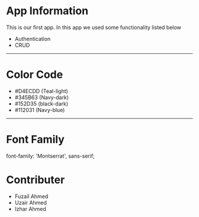 # App Information
This is our first app.
In this app we used some functionality listed below

- Authentication
- CRUD

---- 

# Color Code

- #D4ECDD (Teal-light)
- #345B63 (Navy-dark)
- #152D35 (black-dark)
- #112031 (Navy-blue)
----

# Font Family

font-family: 'Montserrat', sans-serif;

# Contributer

- Fuzail Ahmed
- Uzair Ahmed
- Izhar Ahmed